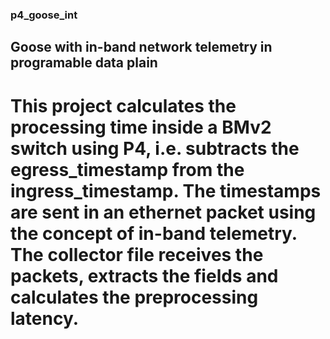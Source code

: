 ### p4_goose_int
## Goose with in-band network telemetry in programable data plain
# This project calculates the processing time inside a BMv2 switch using P4, i.e. subtracts the egress_timestamp from the ingress_timestamp. The timestamps are sent in an ethernet packet using the concept of in-band telemetry. The collector file receives the packets, extracts the fields and calculates the preprocessing latency.
